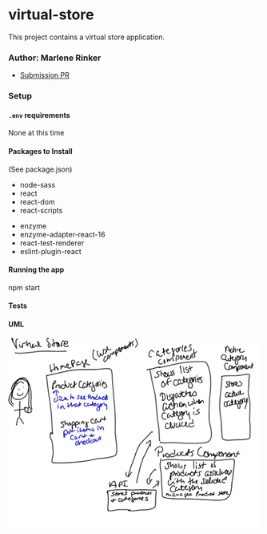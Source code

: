# virtual-store
This project contains a virtual store application.


### Author: Marlene Rinker

- [Submission PR](https://github.com/marlenerinker-401-advanced-javascript/virtual-store/pull/1)
<!-- - [Tests Report](https://github.com/marlenerinker-401-advanced-javascript/resty/actions)
- [GitHub Pages deployment](https://marlenerinker-401-advanced-javascript.github.io/resty/) -->




### Setup

#### `.env` requirements
None at this time


#### Packages to Install
(See package.json)



- node-sass
- react
- react-dom
- react-scripts
<!-- - react-router-dom -->
<!-- - uuid -->
<!-- - react-jsonschema-form -->
<!-- - react-bootstrap -->
<!-- - bootstrap -->
- enzyme
- enzyme-adapter-react-16
- react-test-renderer 
- eslint-plugin-react
<!-- - axios -->
<!-- - react-bootstrap-4-pagination -->
<!-- - dotenv -->
<!-- - react-cookies -->
<!-- - jsonwebtoken -->



#### Running the app
npm start


#### Tests

<!-- - Unit Tests: `npm test` (run from the `__tests__` folder to run all tests) -->

<!-- - Assertions Made: -->
  <!-- -  -->



#### UML
![UML Diagram](virtual-store.jpg)